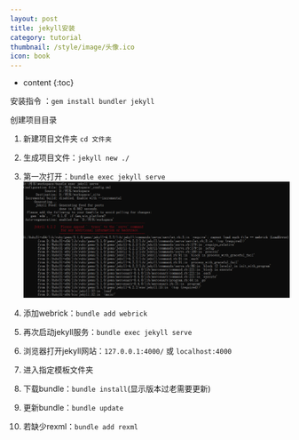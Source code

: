 ```yaml
---
layout: post
title: jekyll安装
category: tutorial
thumbnail: /style/image/头像.ico
icon: book
---
```


* content
{:toc}

安装指令 ：`gem install bundler jekyll`


创建项目目录
1. 新建项目文件夹 `cd 文件夹`

2. 生成项目文件：`jekyll new ./`

3. 第一次打开：`bundle exec jekyll serve`
![图片已失效](../style/img/%E6%8A%A5%E9%94%991.png "报错信息")

4. 添加webrick：`bundle add webrick`

5. 再次启动jekyll服务：`bundle exec jekyll serve`

6. 浏览器打开jekyll网站：`127.0.0.1:4000/` 或 `localhost:4000`

7. 进入指定模板文件夹

8. 下载bundle：`bundle install`(显示版本过老需要更新)

9. 更新bundle：`bundle update`

10. 若缺少rexml：`bundle add rexml`